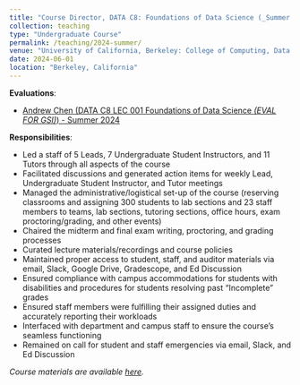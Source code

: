 ```yaml
---
title: "Course Director, DATA C8: Foundations of Data Science (_Summer 2024_)"
collection: teaching
type: "Undergraduate Course"
permalink: /teaching/2024-summer/
venue: "University of California, Berkeley: College of Computing, Data Science, and Society (CDSS)"
date: 2024-06-01
location: "Berkeley, California"
---
```

__Evaluations__:
- [Andrew Chen (DATA C8 LEC 001 Foundations of Data Science _(EVAL FOR GSI)_) - Summer 2024](https://drive.google.com/file/d/1RTeIZZJuNBGIPjv_OhFOLBj3h_Km23dV/view?usp=sharing)

__Responsibilities__:
- Led a staff of 5 Leads, 7 Undergraduate Student Instructors, and 11 Tutors through all aspects of the course
- Facilitated discussions and generated action items for weekly Lead, Undergraduate Student Instructor, and Tutor meetings
- Managed the administrative/logistical set-up of the course (reserving classrooms and assigning 300 students to lab sections and 23 staff members to teams, lab sections, tutoring sections, office hours, exam proctoring/grading, and other events)
- Chaired the midterm and final exam writing, proctoring, and grading processes
- Curated lecture materials/recordings and course policies
- Maintained proper access to student, staff, and auditor materials via email, Slack, Google Drive, Gradescope, and Ed Discussion
- Ensured compliance with campus accommodations for students with disabilities and procedures for students resolving past “Incomplete” grades
- Ensured staff members were fulfilling their assigned duties and accurately reporting their workloads
- Interfaced with department and campus staff to ensure the course’s seamless functioning
- Remained on call for student and staff emergencies via email, Slack, and Ed Discussion

_Course materials are available [here](http://www.data8.org/su24/)._

